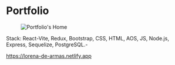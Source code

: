 # Portfolio

<figure>
    <img src="https://images2.imgbox.com/57/67/xL40j9NJ_o.png" alt="Portfolio's Home">
</figure>

Stack: React-Vite, Redux, Bootstrap, CSS, HTML, AOS, JS, Node.js, Express, Sequelize, PostgreSQL.-

https://lorena-de-armas.netlify.app
